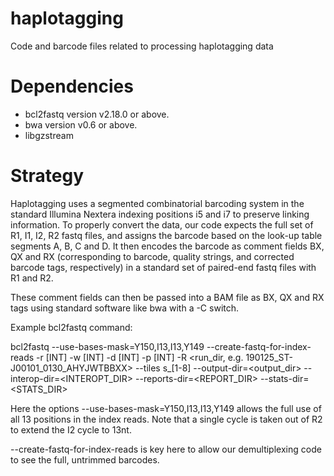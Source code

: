 # haplotagging
Code and barcode files related to processing haplotagging data

# Dependencies
- bcl2fastq version v2.18.0 or above.
- bwa version v0.6 or above.
- libgzstream 

# Strategy
Haplotagging uses a segmented combinatorial barcoding system in the standard Illumina Nextera indexing positions i5 and i7 to preserve linking information. To properly convert the data, our code expects the full set of R1, I1, I2, R2 fastq files, and assigns the barcode based on the look-up table segments A, B, C and D. It then encodes the barcode as comment fields BX, QX and RX (corresponding to barcode, quality strings, and corrected barcode tags, respectively) in a standard set of paired-end fastq files with R1 and R2. 

These comment fields can then be passed into a BAM file as BX, QX and RX tags using standard software like bwa with a -C switch.

Example bcl2fastq command:

bcl2fastq --use-bases-mask=Y150,I13,I13,Y149 --create-fastq-for-index-reads -r [INT] -w [INT] -d [INT] -p [INT] -R <run_dir, e.g. 190125_ST-J00101_0130_AHYJWTBBXX> --tiles s_[1-8] --output-dir=<output_dir> --interop-dir=<INTEROPT_DIR>  --reports-dir=<REPORT_DIR>  --stats-dir=<STATS_DIR> 

Here the options --use-bases-mask=Y150,I13,I13,Y149 allows the full use of all 13 positions in the index reads. Note that a single cycle is taken out of R2 to extend the I2 cycle to 13nt.

--create-fastq-for-index-reads is key here to allow our demultiplexing code to see the full, untrimmed barcodes.
